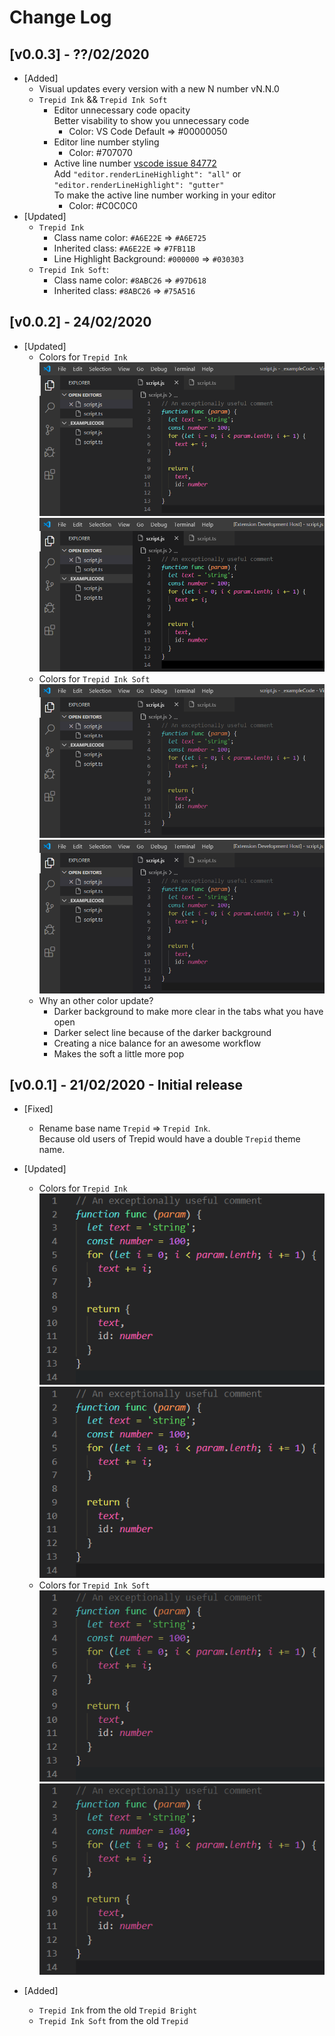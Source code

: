 # Change Log

## [v0.0.3] - ??/02/2020

  - [Added]
    - Visual updates every version with a new N number vN.N.0
    - `Trepid Ink` && `Trepid Ink Soft` 
      - Editor unnecessary code opacity  
        Better visability to show you unnecessary code
        - Color: VS Code Default => #00000050
      - Editor line number styling 
        - Color: #707070  
      - Active line number [vscode issue 84772](https://github.com/microsoft/vscode/issues/84772)  
        Add `"editor.renderLineHighlight": "all"` or `"editor.renderLineHighlight": "gutter"`  
        To make the active line number working in your editor  
        - Color: #C0C0C0  
  - [Updated]
    - `Trepid Ink`
      - Class name color: `#A6E22E` => `#A6E725`
      - Inherited class: `#A6E22E` => `#7FB11B`
      - Line Highlight Background: `#000000` => `#030303`
    - `Trepid Ink Soft`:
      - Class name color: `#8ABC26` => `#97D618`
      - Inherited class: `#8ABC26` => `#75A516`

## [v0.0.2] - 24/02/2020

  - [Updated]
    - Colors for `Trepid Ink`  
    ![Trepid Ink](./images/TrepidInk001.png) ![Trepid Ink](./images/TrepidInk002.png) 
    - Colors for `Trepid Ink Soft`  
    ![Trepid Ink Soft](./images/TrepidInkSoft001.png) ![Trepid Ink Soft](./images/TrepidInkSoft002.png)  
    - Why an other color update?
      - Darker background to make more clear in the tabs what you have open
      - Darker select line because of the darker background
      - Creating a nice balance for an awesome workflow
      - Makes the soft a little more pop

## [v0.0.1] - 21/02/2020 - Initial release

  - [Fixed]
    - Rename base name `Trepid` => `Trepid Ink`.  
    Because old users of Trepid would have a double `Trepid` theme name.
  - [Updated]
    - Colors for `Trepid Ink`  
    ![Trepid Bright](./images/TrepidBright.png) ![Trepid Ink](./images/TrepidInk.png)  
    - Colors for `Trepid Ink Soft`  
    ![Trepid](./images/Trepid.png) ![Trepid Ink Soft](./images/TrepidInkSoft.png)

  - [Added]
    - `Trepid Ink` from the old `Trepid Bright`
    - `Trepid Ink Soft` from the old `Trepid`